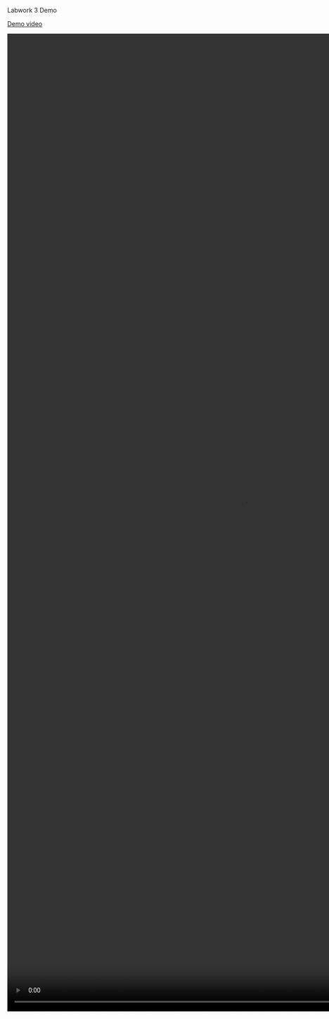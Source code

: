 Labwork 3 Demo

[Demo video](https://i.imgur.com/Se3xQed.mp4)

<video width="1080" height="2220" controls>
  <source src="(https://i.imgur.com/Se3xQed.mp4" type="video/mp4">
  Your browser does not support the video tag.
</video>
